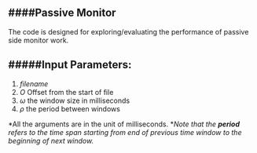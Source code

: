 ####Passive Monitor
---------------------
The code is designed for exploring/evaluating the performance of passive side monitor work.

#####Input Parameters:
---------------------
1. $filename$
2. $O$ Offset from the start of file
3. $\omega$ the window size in milliseconds
4. $\rho$ the period between windows

\*All the arguments are in the unit of milliseconds.
\**Note that the **period** refers to the time span starting from end of previous time window to the beginning of next window.*

